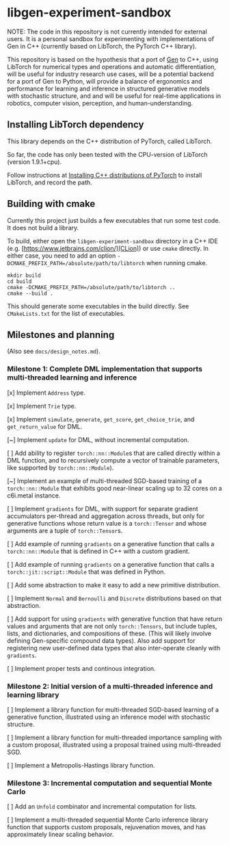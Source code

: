 # libgen-experiment-sandbox

NOTE: The code in this repository is not currently intended for external users. It is a personal sandbox for experimenting with implementations of Gen in C++ (currently based on LibTorch, the PyTorch C++ library).

This repository is based on the hypothesis that a port of [Gen](gen.dev) to C++, using LibTorch for numerical types and operations and automatic differentiation, will be useful for industry research use cases, will be a potential backend for a port of Gen to Python, will provide a balance of ergonomics and performance for learning and inference in structured generative models with stochastic structure, and and will be useful for real-time applications in robotics, computer vision, perception, and human-understanding.

## Installing LibTorch dependency

This library depends on the C++ distribution of PyTorch, called LibTorch.

So far, the code has only been tested with the CPU-version of LibTorch (version 1.9.1+cpu).

Follow instructions at [Installing C++ distributions of PyTorch](https://pytorch.org/cppdocs/installing.html) to install LibTorch, and record the path.

## Building with cmake

Currently this project just builds a few executables that run some test code.
It does not build a library.

To build, either open the `libgen-experiment-sandbox` directory in a C++ IDE (e.g. [https://www.jetbrains.com/clion/](CLion)) or use `cmake` directly.
In either case, you need to add an option `-DCMAKE_PREFIX_PATH=/absolute/path/to/libtorch` when running cmake.

```shell
mkdir build
cd build
cmake -DCMAKE_PREFIX_PATH=/absolute/path/to/libtorch ..
cmake --build .
```

This should generate some executables in the build directly.
See `CMakeLists.txt` for the list of executables.

## Milestones and planning

(Also see `docs/design_notes.md`).

### Milestone 1: Complete DML implementation that supports multi-threaded learning and inference

[x] Implement `Address` type.

[x] Implement `Trie` type.

[x] Implement `simulate`, `generate`, `get_score`, `get_choice_trie`, and `get_return_value` for DML.

[~] Implement `update` for DML, without incremental computation.

[ ] Add ability to register `torch::nn::Module`s that are called directly within a DML function, and to recursively compute a vector of trainable parameters, like supported by `torch::nn::Module`).

[~] Implement an example of multi-threaded SGD-based training of a `torch::nn::Module` that exhibits good near-linear scaling up to 32 cores on a c6i.metal instance.

[ ] Implement `gradients` for DML, with support for separate gradient accumulators per-thread and aggregation across threads, but only for generative functions whose return value is a `torch::Tensor` and whose arguments are a tuple of `torch::Tensor`s.

[ ] Add example of running `gradients` on a generative function that calls a `torch::nn::Module` that is defined in C++ with a custom gradient.

[ ] Add  example of running `gradients` on a generative function that calls a `torch::jit::script::Module` that was defined in Python.

[ ] Add some abstraction to make it easy to add a new primitive distribution.

[ ] Implement `Normal` and `Bernoulli` and `Discrete` distributions based on that abstraction.

[ ] Add support for using `gradients` with generative function that have return values and arguments that are not only `torch::Tensors`, but include tuples, lists, and dictionaries, and compositions of these. (This will likely involve defining Gen-specific compound data types). Also add support for registering new user-defined data types that also inter-operate cleanly with `gradients`.

[ ] Implement proper tests and continous integration.

### Milestone 2: Initial version of a multi-threaded inference and learning library

[ ] Implement a library function for multi-threaded SGD-based learning of a generative function, illustrated using an inference model with stochastic structure.

[ ] Implement a library function for multi-threaded importance sampling with a custom proposal, illustrated using a proposal trained using multi-threaded SGD.

[ ] Implement a Metropolis-Hastings library function.

### Milestone 3: Incremental computation and sequential Monte Carlo

[ ] Add an `Unfold` combinator and incremental computation for lists.

[ ] Implement a multi-threaded sequential Monte Carlo inference library function that supports custom proposals, rejuvenation moves, and has approximately linear scaling behavior.